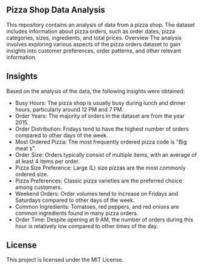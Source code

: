 ## Pizza Shop Data Analysis
This repository contains an analysis of data from a pizza shop. The dataset includes information about pizza orders, such as order dates, pizza categories, sizes, ingredients, and total prices.
Overview
The analysis involves exploring various aspects of the pizza orders dataset to gain insights into customer preferences, order patterns, and other relevant information.

## Insights
Based on the analysis of the data, the following insights were obtained:

*    Busy Hours: The pizza shop is usually busy during lunch and dinner hours, particularly around 12 PM and 7 PM.
*    Order Years: The majority of orders in the dataset are from the year 2015.
*    Order Distribution: Fridays tend to have the highest number of orders compared to other days of the week.
*    Most Ordered Pizza: The most frequently ordered pizza code is "Big meat s".
*    Order Size: Orders typically consist of multiple items, with an average of at least 4 items per order.
*    Pizza Size Preference: Large (L) size pizzas are the most commonly ordered size.
*    Pizza Preferences: Classic pizza varieties are the preferred choice among customers.
*    Weekend Orders: Order volumes tend to increase on Fridays and Saturdays compared to other days of the week.
*    Common Ingredients: Tomatoes, red peppers, and red onions are common ingredients found in many pizza orders.
*    Order Time: Despite opening at 9 AM, the number of orders during this hour is relatively low compared to other times of the day.


## License
This project is licensed under the MIT License.

